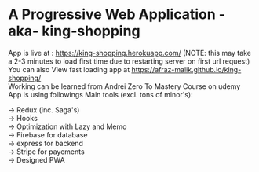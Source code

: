 # A Progressive Web Application -aka- king-shopping

  
App is live at : https://king-shopping.herokuapp.com/ (NOTE: this may take a 2-3 minutes to load first time due to restarting server on first url request) <br/>
You can also View fast loading app at https://afraz-malik.github.io/king-shopping/ <br/>
Working can be learned from Andrei Zero To Mastery Course on udemy</br>
App is using followings Main tools (excl. tons of minor's): <br/>

  -> Redux (inc. Saga's) <br/>
  -> Hooks <br/>
  -> Optimization with Lazy and Memo <br/>
  -> Firebase for database <br/>
  -> express for backend <br/>
  -> Stripe for payements  <br/>
  -> Designed PWA
